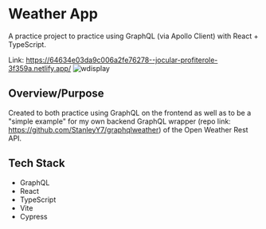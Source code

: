 # Weather App

A practice project to practice using GraphQL (via Apollo Client) with React + TypeScript.

Link: https://64634e03da9c006a2fe76278--jocular-profiterole-3f359a.netlify.app/
![wdisplay](https://github.com/StanleyY7/weatherapp/assets/119549394/1cb6fd21-ccd7-433d-8751-2b4125094eb0)

## Overview/Purpose

Created to both practice using GraphQL on the frontend as well as to be a "simple example" for my own backend GraphQL wrapper (repo link: https://github.com/StanleyY7/graphqlweather) of the Open Weather Rest API. 

## Tech Stack

- GraphQL
- React
- TypeScript
- Vite
- Cypress
